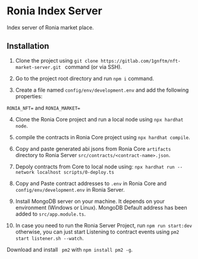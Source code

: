 # Ronia Index Server
Index server of Ronia market place.

## Installation
1. Clone the project using ```git clone https://gitlab.com/1gnftm/nft-market-server.git ``` command (or via SSH).

2. Go to the project root directory and run ```npm i``` command.

3. Create a file named ```config/env/development.env``` and add the following properties:

```RONIA_NFT=``` and  ```RONIA_MARKET=```

4. Clone the Ronia Core project and run a local node using ```npx hardhat node```.

5. compile the contracts in Ronia Core project using ```npx hardhat compile```.

6. Copy and paste generated abi jsons from Ronia Core ```artifacts``` directory to Ronia Server ```src/contracts/<contract-name>.json```.

7. Depoly contracts from Core to local node using: ``` npx hardhat run --network localhost scripts/0-deploy.ts ```

8. Copy and Paste contract addresses to ```.env``` in Ronia Core and ```config/env/development.env``` in Ronia Server.

9. Install MongoDB server on your machine. It depends on your environment (Windows or Linux). MongoDB Default address has been added to ```src/app.module.ts```.

10. In case you need to run the Ronia Server Project, run ``` npm run start:dev ``` otherwise, you can just start Listening to contract events using ``` pm2 start listener.sh --watch ```.

Download and install ``` pm2``` with ``` npm install pm2 -g ```.
